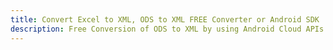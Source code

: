 ---title: Convert Excel to XML, ODS to XML FREE Converter or Android SDKdescription: Free Conversion of ODS to XML by using Android Cloud APIs & SDKs. Also Create, Edit & Render Microsoft Excel, CSV and SpreadsheetML worksheets or spreadsheet in the Cloud.---